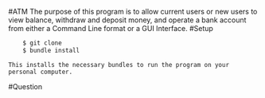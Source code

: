 #ATM
	The purpose of this program is to allow current users or new users
	to view balance, withdraw and deposit money, and operate a bank
	account from either a Command Line format or a GUI Interface.
#Setup
```sh
	$ git clone 
	$ bundle install
```
	This installs the necessary bundles to run the program on your
	personal computer.

#Question